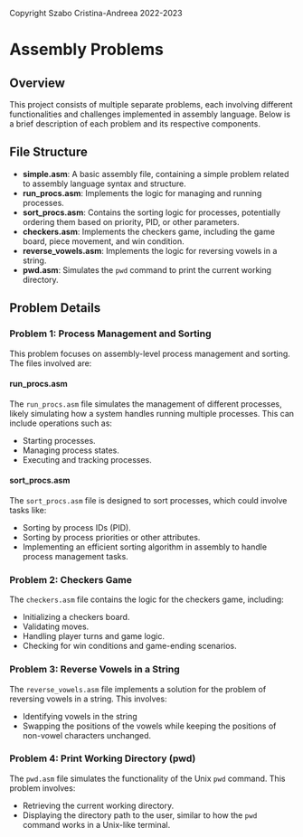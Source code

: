 Copyright Szabo Cristina-Andreea 2022-2023
# Assembly Problems

## Overview

This project consists of multiple separate problems, each involving different functionalities and challenges implemented in assembly language. Below is a brief description of each problem and its respective components.

## File Structure

- **simple.asm**: A basic assembly file, containing a simple problem related to assembly language syntax and structure.
- **run_procs.asm**: Implements the logic for managing and running processes.
- **sort_procs.asm**: Contains the sorting logic for processes, potentially ordering them based on priority, PID, or other parameters.
- **checkers.asm**: Implements the checkers game, including the game board, piece movement, and win condition.
- **reverse_vowels.asm**: Implements the logic for reversing vowels in a string.
- **pwd.asm**: Simulates the `pwd` command to print the current working directory.

## Problem Details

### Problem 1: Process Management and Sorting
This problem focuses on assembly-level process management and sorting. The files involved are:

#### run_procs.asm
The `run_procs.asm` file simulates the management of different processes, likely simulating how a system handles running multiple processes. This can include operations such as:

- Starting processes.
- Managing process states.
- Executing and tracking processes.

#### sort_procs.asm
The `sort_procs.asm` file is designed to sort processes, which could involve tasks like:

- Sorting by process IDs (PID).
- Sorting by process priorities or other attributes.
- Implementing an efficient sorting algorithm in assembly to handle process management tasks.

### Problem 2: Checkers Game
The `checkers.asm` file contains the logic for the checkers game, including:

- Initializing a checkers board.
- Validating moves.
- Handling player turns and game logic.
- Checking for win conditions and game-ending scenarios.

### Problem 3: Reverse Vowels in a String
The `reverse_vowels.asm` file implements a solution for the problem of reversing vowels in a string. This involves:

- Identifying vowels in the string
- Swapping the positions of the vowels while keeping the positions of non-vowel characters unchanged.

### Problem 4: Print Working Directory (pwd)
The `pwd.asm` file simulates the functionality of the Unix `pwd` command. This problem involves:

- Retrieving the current working directory.
- Displaying the directory path to the user, similar to how the `pwd` command works in a Unix-like terminal.


